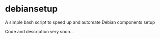 # debiansetup
A simple bash script to speed up and automate Debian components setup

Code and description very soon...
